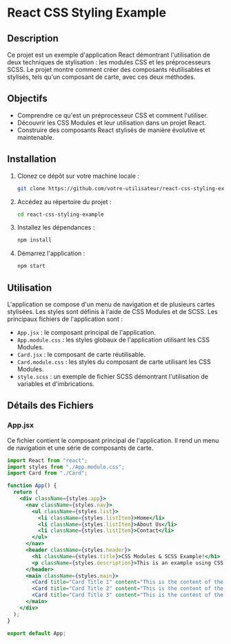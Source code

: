 # React CSS Styling Example

## Description

Ce projet est un exemple d'application React démontrant l'utilisation de deux techniques de stylisation : les modules CSS et les préprocesseurs SCSS. Le projet montre comment créer des composants réutilisables et stylisés, tels qu'un composant de carte, avec ces deux méthodes.

## Objectifs

- Comprendre ce qu'est un préprocesseur CSS et comment l'utiliser.
- Découvrir les CSS Modules et leur utilisation dans un projet React.
- Construire des composants React stylisés de manière évolutive et maintenable.

## Installation

1. Clonez ce dépôt sur votre machine locale :
    ```sh
    git clone https://github.com/votre-utilisateur/react-css-styling-example.git
    ```

2. Accédez au répertoire du projet :
    ```sh
    cd react-css-styling-example
    ```

3. Installez les dépendances :
    ```sh
    npm install
    ```

4. Démarrez l'application :
    ```sh
    npm start
    ```

## Utilisation

L'application se compose d'un menu de navigation et de plusieurs cartes stylisées. Les styles sont définis à l'aide de CSS Modules et de SCSS. Les principaux fichiers de l'application sont :

- `App.jsx` : le composant principal de l'application.
- `App.module.css` : les styles globaux de l'application utilisant les CSS Modules.
- `Card.jsx` : le composant de carte réutilisable.
- `Card.module.css` : les styles du composant de carte utilisant les CSS Modules.
- `style.scss` : un exemple de fichier SCSS démontrant l'utilisation de variables et d'imbrications.

## Détails des Fichiers

### App.jsx

Ce fichier contient le composant principal de l'application. Il rend un menu de navigation et une série de composants de carte.

```jsx
import React from "react";
import styles from "./App.module.css";
import Card from "./Card";

function App() {
  return (
    <div className={styles.app}>
      <nav className={styles.nav}>
        <ul className={styles.list}>
          <li className={styles.listItem}>Home</li>
          <li className={styles.listItem}>About Us</li>
          <li className={styles.listItem}>Contact</li>
        </ul>
      </nav>
      <header className={styles.header}>
        <h1 className={styles.title}>CSS Modules & SCSS Example!</h1>
        <p className={styles.description}>This is an example using CSS Modules and SCSS!</p>
      </header>
      <main className={styles.main}>
        <Card title="Card Title 1" content="This is the content of the first card." />
        <Card title="Card Title 2" content="This is the content of the second card." />
        <Card title="Card Title 3" content="This is the content of the third card." />
      </main>
    </div>
  );
}

export default App;
